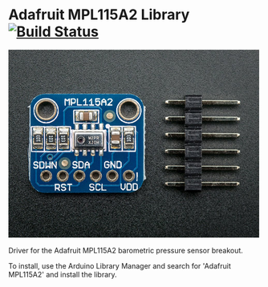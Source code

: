 # Adafruit MPL115A2 Library[![Build Status](https://github.com/adafruit/Adafruit_MPL115A2/workflows/Arduino%20Library%20CI/badge.svg)](https://github.com/adafruit/Adafruit_MPL115A2/actions)

<a href="https://www.adafruit.com/products/992"><img src="assets/board.jpg?raw=true" width="500px"></a>

Driver for the Adafruit MPL115A2 barometric pressure sensor breakout.

To install, use the Arduino Library Manager and search for 'Adafruit MPL115A2' and install the library.

